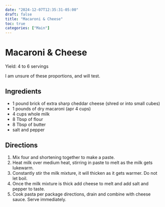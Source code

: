 ```yaml
---
date: "2024-12-07T12:35:31-05:00"
draft: false
title: "Macaroni & Cheese"
toc: true
categories: ["Main"]
---
```


# Macaroni & Cheese

Yield: 4 to 6 servings

I am unsure of these proportions, and will test.

## Ingredients

- 1 pound brick of extra sharp cheddar cheese (shred or into small cubes)
- 1 pounds of dry macaroni (apr 4 cups)
- 4 cups whole milk
- 8 Tbsp of flour
- 8 Tbsp of butter
- salt and pepper

## Directions

1. Mix four and shortening together to make a paste.
2. Heat milk over medium heat, stirring in paste to melt as the milk gets lukewarm.
3. Constantly stir the milk mixture, it will thicken as it gets warmer. Do not let boil.
4. Once the milk mixture is thick add cheese to melt and add salt and pepper to taste.
5. Cook pasta per package directions, drain and combine with cheese sauce. Serve immediately.
